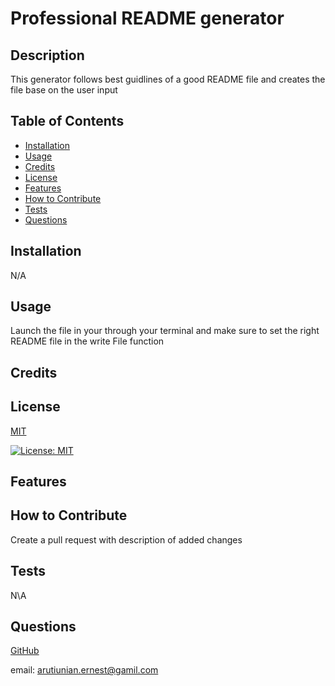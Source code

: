 # Professional README generator 
 
## Description

 This generator follows best guidlines of a good README file and creates the file base on the user input

## Table of Contents
- [Installation](#installation)
- [Usage](#usage)
- [Credits](#credits)
- [License](#license)
- [Features](#features)
- [How to Contribute](#how-to-contribute)
- [Tests](#tests)
- [Questions](#questions) 

## Installation 

N/A

## Usage 

Launch the file in your through your terminal and make sure to set the right README file in the write File function

## Credits 

## License 

[MIT](https://choosealicense.com/licenses/mit/)

[![License: MIT](https://img.shields.io/badge/License-MIT-yellow.svg)](https://opensource.org/licenses/MIT)

## Features 

## How to Contribute 

Create a pull request with description of added changes

## Tests 

N\A

## Questions 

[GitHub](https://github.com/ErnestAr)

email: arutiunian.ernest@gamil.com

